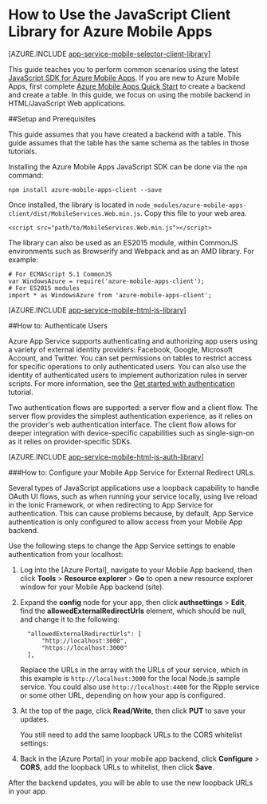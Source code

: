 <properties
	pageTitle="How to Use the JavaScript SDK for Azure Mobile Apps"
	description="How to Use v for Azure Mobile Apps"
	services="app-service\mobile"
	documentationCenter="javascript"
	authors="adrianhall"
	manager="erikre"
	editor=""/>

<tags
	ms.service="app-service-mobile"
	ms.date="06/29/2016"
	wacn.date=""/>

# How to Use the JavaScript Client Library for Azure Mobile Apps

[AZURE.INCLUDE [app-service-mobile-selector-client-library](../../includes/app-service-mobile-selector-client-library.md)]

This guide teaches you to perform common scenarios using the latest [JavaScript SDK for Azure Mobile Apps]. If you are new to Azure Mobile
Apps, first complete [Azure Mobile Apps Quick Start] to create a backend and create a table. In this guide, we focus on using the mobile
backend in HTML/JavaScript Web applications.

##<a name="Setup"></a>Setup and Prerequisites

This guide assumes that you have created a backend with a table. This guide assumes that the table has the same schema as the tables in those
tutorials.

Installing the Azure Mobile Apps JavaScript SDK can be done via the `npm` command:

```
npm install azure-mobile-apps-client --save
```

Once installed, the library is located in `node_modules/azure-mobile-apps-client/dist/MobileServices.Web.min.js`.  Copy this file to your web area.

```
<script src="path/to/MobileServices.Web.min.js"></script>
```

The library can also be used as an ES2015 module, within CommonJS environments such as Browserify and
Webpack and as an AMD library.  For example:

```
# For ECMAScript 5.1 CommonJS
var WindowsAzure = require('azure-mobile-apps-client');
# For ES2015 modules
import * as WindowsAzure from 'azure-mobile-apps-client';
```

[AZURE.INCLUDE [app-service-mobile-html-js-library](../../includes/app-service-mobile-html-js-library.md)]

##<a name="auth"></a>How to: Authenticate Users

Azure App Service supports authenticating and authorizing app users using a variety of external identity
providers: Facebook, Google, Microsoft Account, and Twitter.   You can set permissions on tables to restrict
access for specific operations to only authenticated users. You can also use the identity of authenticated
users to implement authorization rules in server scripts. For more information, see the [Get started with authentication] tutorial.

Two authentication flows are supported: a server flow and a client flow.  The server flow provides the simplest
authentication experience, as it relies on the provider's web authentication interface. The client flow allows for
deeper integration with device-specific capabilities such as single-sign-on as it relies on provider-specific SDKs.

[AZURE.INCLUDE [app-service-mobile-html-js-auth-library](../../includes/app-service-mobile-html-js-auth-library.md)]

###<a name="configure-external-redirect-urls"></a>How to: Configure your Mobile App Service for External Redirect URLs.

Several types of JavaScript applications use a loopback capability to handle OAuth UI flows, such as when running your service locally, using live reload in the Ionic Framework, or when redirecting to App Service for authentication. This can cause problems because, by default, App Service authentication is only configured to allow access from your Mobile App backend. 

Use the following steps to change the App Service settings to enable authentication from your localhost:

1. Log into the [Azure Portal], navigate to your Mobile App backend, then click **Tools** > **Resource explorer** > **Go** to open a new resource explorer window for your Mobile App backend (site).

2. Expand the **config** node for your app, then click  **authsettings** > **Edit**, find the **allowedExternalRedirectUrls** element, which should be null, and change it to the following:

         "allowedExternalRedirectUrls": [
             "http://localhost:3000",
             "https://localhost:3000"
         ],

    Replace the URLs in the array with the URLs of your service, which in this example is `http://localhost:3000` for the local Node.js sample service. You could also use `http://localhost:4400` for the Ripple service or some other URL, depending on how your app is configured.  
    
3. At the top of the page, click **Read/Write**, then click **PUT** to save your updates.

    You still need to add the same loopback URLs to the CORS whitelist settings:

4. Back in the [Azure Portal] in your mobile app backend, click  **Configure** > **CORS**, add the loopback URLs to whitelist, then click  **Save**.

After the backend updates, you will be able to use the new loopback URLs in your app.

<!-- URLs. -->
[Azure Mobile Apps Quick Start]: /documentation/articles/app-service-mobile-cordova-get-started/
[Get started with authentication]: /documentation/articles/app-service-mobile-cordova-get-started-users/
[Add authentication to your app]: /documentation/articles/app-service-mobile-cordova-get-started-users/

[JavaScript SDK for Azure Mobile Apps]: https://www.npmjs.com/package/azure-mobile-apps-client
[Query object documentation]: https://msdn.microsoft.com/zh-cn/library/azure/jj613353.aspx

